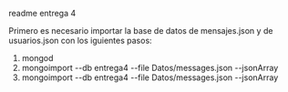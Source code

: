 readme entrega 4

Primero es necesario importar la base de datos de mensajes.json y de usuarios.json con los iguientes pasos:

1. mongod
2. mongoimport --db entrega4 --file Datos/messages.json --jsonArray
3. mongoimport --db entrega4 --file Datos/messages.json --jsonArray


